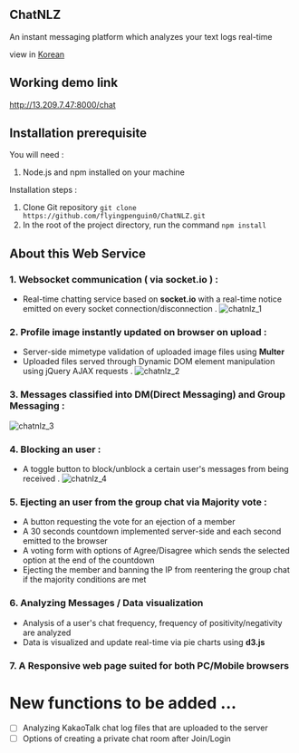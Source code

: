 ## ChatNLZ
An instant messaging platform which analyzes your text logs real-time

view in [Korean](/README_kr.md)

## Working demo link
http://13.209.7.47:8000/chat

## Installation prerequisite

You will need : 
  1. Node.js and npm installed on your machine
 
Installation steps : 
  1. Clone Git repository  `git clone https://github.com/flyingpenguin0/ChatNLZ.git`
  2. In the root of the project directory, run the command  `npm install`

## About this Web Service
### 1. Websocket communication ( via socket.io ) : 
  - Real-time chatting service based on **socket.io** with a real-time notice emitted on every socket connection/disconnection
  .
  ![chatnlz_1](https://user-images.githubusercontent.com/91243754/147536999-1f32f537-592e-4853-a2f3-b1768a48f956.gif)


### 2. Profile image instantly updated on browser on upload : 
  - Server-side mimetype validation of uploaded image files using **Multer**
  - Uploaded files served through Dynamic DOM element manipulation using jQuery AJAX requests
  .
  ![chatnlz_2](https://user-images.githubusercontent.com/91243754/147539688-946d2ac5-f640-4d31-b8d5-0e7fc79baa4b.gif)

 
### 3. Messages classified into DM(Direct Messaging) and Group Messaging  : 
  ![chatnlz_3](https://user-images.githubusercontent.com/91243754/147540849-3384b9f7-d387-4701-a55f-b739537b7d42.gif)



### 4. Blocking an user : 
  - A toggle button to block/unblock a certain user's messages from being received
  .
  ![chatnlz_4](https://user-images.githubusercontent.com/91243754/147541478-036b852e-3057-4df8-b8a2-9be6760da84c.gif)

### 5. Ejecting an user from the group chat via Majority vote : 
  - A button requesting the vote for an ejection of a member
  - A 30 seconds countdown implemented server-side and each second emitted to the browser
  - A voting form with options of Agree/Disagree which sends the selected option at the end of the countdown 
  - Ejecting the member and banning the IP from reentering the group chat if the majority conditions are met

### 6. Analyzing Messages / Data visualization
  - Analysis of a user's chat frequency, frequency of positivity/negativity are analyzed
  - Data is visualized and update real-time via pie charts using **d3.js**
  
### 7. A Responsive web page suited for both PC/Mobile browsers
  
# New functions to be added ...
  - [ ] Analyzing KakaoTalk chat log files that are uploaded to the server
  - [ ] Options of creating a private chat room after Join/Login 
